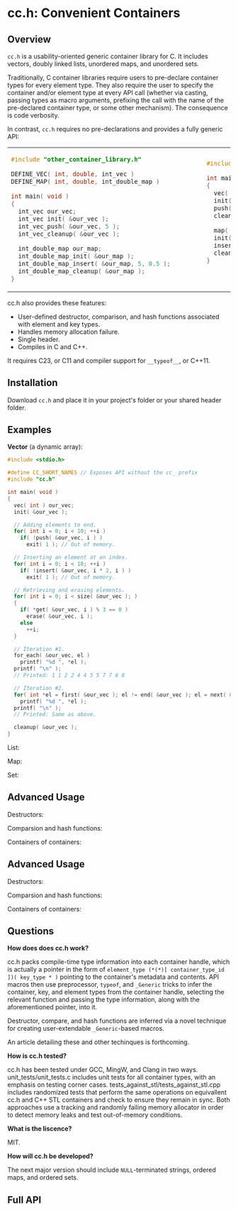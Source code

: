 # cc.h: Convenient Containers

## Overview
`cc.h` is a usability-oriented generic container library for C. It includes vectors, doubly linked lists, unordered maps, and unordered sets.

Traditionally, C container libraries require users to pre-declare container types for every element type. They also require the user to specify the container and/or element type at every API call (whether via casting, passing types as macro arguments, prefixing the call with the name of the pre-declared container type, or some other mechanism). The consequence is code verbosity.

In contrast, `cc.h` requires no pre-declarations and provides a fully generic API:

<table>
<tr>
<td>

```c
#include "other_container_library.h"

DEFINE_VEC( int, double, int_vec )
DEFINE_MAP( int, double, int_double_map )

int main( void )
{
  int_vec our_vec;
  int_vec init( &our_vec );
  int_vec_push( &our_vec, 5 );
  int_vec_cleanup( &our_vec );

  int_double_map our_map;
  int_double_map_init( &our_map );                  
  int_double_map_insert( &our_map, 5, 0.5 );        
  int_double_map_cleanup( &our_map );
}
```

</td>
<td>

```c
#include "cc.h"

int main( void )
{
  vec( int ) our_vec;
  init( &our_vec );
  push( &our_vec, 5 );
  cleanup( &our_vec );

  map( int, double ) our_map;
  init( &our_map );
  insert( &our_map, 5, 0.5 );
  cleanup( &our_map );
}




```

</td>
</tr>
<table>

cc.h also provides these features:

- User-defined destructor, comparison, and hash functions associated with element and key types.
- Handles memory allocation failure.
- Single header.
- Compiles in C and C++.

It requires C23, or C11 and compiler support for `__typeof__`, or C++11.

## Installation

Download `cc.h` and place it in your project's folder or your shared header folder.

## Examples

**Vector** (a dynamic array):

```c
#include <stdio.h>

#define CC_SHORT_NAMES // Exposes API without the cc_ prefix
#include "cc.h"

int main( void )
{
  vec( int ) our_vec;
  init( &our_vec );

  // Adding elements to end.
  for( int i = 0; i < 10; ++i )
    if( !push( &our_vec, i ) )
      exit( 1 ); // Out of memory.

  // Inserting an element at an index.
  for( int i = 0; i < 10; ++i )
    if( !insert( &our_vec, i * 2, i ) )
      exit( 1 ); // Out of memory.

  // Retrieving and erasing elements.
  for( int i = 0; i < size( &our_vec ); )
  {
    if( *get( &our_vec, i ) % 3 == 0 )
      erase( &our_vec, i );
    else
      ++i;
  }

  // Iteration #1.
  for_each( &our_vec, el )
    printf( "%d ", *el );
  printf( "\n" );
  // Printed: 1 1 2 2 4 4 5 5 7 7 8 8

  // Iteration #2.
  for( int *el = first( &our_vec ); el != end( &our_vec ); el = next( &our_vec, el ) )
    printf( "%d ", *el );
  printf( "\n" );
  // Printed: Same as above.

  cleanup( &our_vec );
}
```

List:

Map:

Set:

## Advanced Usage

Destructors:

Comparsion and hash functions:

Containers of containers:

## Advanced Usage

Destructors:

Comparsion and hash functions:

Containers of containers:

## Questions

**How does does cc.h work?**

cc.h packs compile-time type information into each container handle, which is actually a pointer in the form of `element_type (*(*)[ container_type_id ])( key_type * )` pointing to the container's metadata and contents. API macros then use preprocessor, `typeof`, and `_Generic` tricks to infer the container, key, and element types from the container handle, selecting the relevant function and passing the type information, along with the aforementioned pointer, into it. 

Destructor, compare, and hash functions are inferred via a novel technique for creating user-extendable `_Generic`-based macros.

An article detailing these and other techinques is forthcoming.

**How is cc.h tested?**

cc.h has been tested under GCC, MingW, and Clang in two ways. unit_tests/unit_tests.c includes unit tests for all container types, with an emphasis on testing corner cases. tests_against_stl/tests_against_stl.cpp includes randomized tests that perform the same operations on equivallent cc.h and C++ STL containers and check to ensure they remain in sync. Both approaches use a tracking and randomly failing memory allocator in order to detect memory leaks and test out-of-memory conditions.

**What is the liscence?**

MIT.

**How will cc.h be developed?**

The next major version should include `NULL`-terminated strings, ordered maps, and ordered sets.

## Full API
